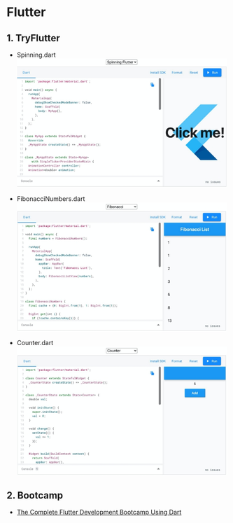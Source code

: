# Flutter

## 1. TryFlutter
- Spinning.dart<br/>
    ![Spinning.dart](assets/images/spinning.jpg)

- FibonacciNumbers.dart<br/>
    ![FibonacciNumbers.dart](assets/images/FibonacciNumbers.jpg)

- Counter.dart<br/>
    ![Counter.dart](assets/images/Counter.jpg)

## 2. Bootcamp
- [The Complete Flutter Development Bootcamp Using Dart](https://www.appbrewery.co/p/flutter-development-bootcamp-with-dart)